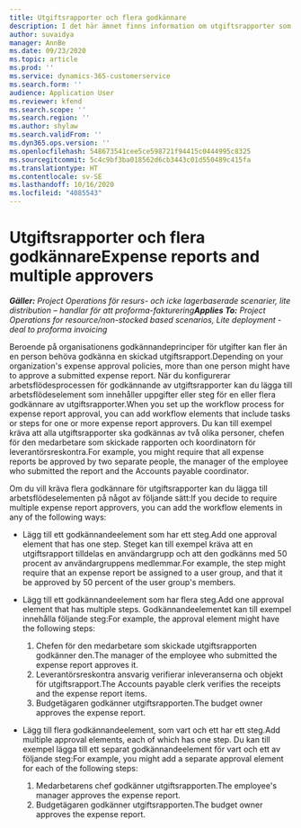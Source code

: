 ```yaml
---
title: Utgiftsrapporter och flera godkännare
description: I det här ämnet finns information om utgiftsrapporter som kräver godkännande av fler än en person.
author: suvaidya
manager: AnnBe
ms.date: 09/23/2020
ms.topic: article
ms.prod: ''
ms.service: dynamics-365-customerservice
ms.search.form: ''
audience: Application User
ms.reviewer: kfend
ms.search.scope: ''
ms.search.region: ''
ms.author: shylaw
ms.search.validFrom: ''
ms.dyn365.ops.version: ''
ms.openlocfilehash: 548673541cee5ce598721f94415c0444995c8325
ms.sourcegitcommit: 5c4c9bf3ba018562d6cb3443c01d550489c415fa
ms.translationtype: HT
ms.contentlocale: sv-SE
ms.lasthandoff: 10/16/2020
ms.locfileid: "4085543"
---
```

# <a name="expense-reports-and-multiple-approvers"></a><span data-ttu-id="eb1db-103">Utgiftsrapporter och flera godkännare</span><span class="sxs-lookup"><span data-stu-id="eb1db-103">Expense reports and multiple approvers</span></span>

<span data-ttu-id="eb1db-104">_**Gäller:** Project Operations för resurs- och icke lagerbaserade scenarier, lite distribution – handlar för att proforma-fakturering_</span><span class="sxs-lookup"><span data-stu-id="eb1db-104">_**Applies To:** Project Operations for resource/non-stocked based scenarios, Lite deployment - deal to proforma invoicing_</span></span>

<span data-ttu-id="eb1db-105">Beroende på organisationens godkännandeprinciper för utgifter kan fler än en person behöva godkänna en skickad utgiftsrapport.</span><span class="sxs-lookup"><span data-stu-id="eb1db-105">Depending on your organization's expense approval policies, more than one person might have to approve a submitted expense report.</span></span> <span data-ttu-id="eb1db-106">När du konfigurerar arbetsflödesprocessen för godkännande av utgiftsrapporter kan du lägga till arbetsflödeselement som innehåller uppgifter eller steg för en eller flera godkännare av utgiftsrapporter.</span><span class="sxs-lookup"><span data-stu-id="eb1db-106">When you set up the workflow process for expense report approval, you can add workflow elements that include tasks or steps for one or more expense report approvers.</span></span> <span data-ttu-id="eb1db-107">Du kan till exempel kräva att alla utgiftsrapporter ska godkännas av två olika personer, chefen för den medarbetare som skickade rapporten och koordinatorn för leverantörsreskontra.</span><span class="sxs-lookup"><span data-stu-id="eb1db-107">For example, you might require that all expense reports be approved by two separate people, the manager of the employee who submitted the report and the Accounts payable coordinator.</span></span>

<span data-ttu-id="eb1db-108">Om du vill kräva flera godkännare för utgiftsrapporter kan du lägga till arbetsflödeselementen på något av följande sätt:</span><span class="sxs-lookup"><span data-stu-id="eb1db-108">If you decide to require multiple expense report approvers, you can add the workflow elements in any of the following ways:</span></span>

- <span data-ttu-id="eb1db-109">Lägg till ett godkännandeelement som har ett steg.</span><span class="sxs-lookup"><span data-stu-id="eb1db-109">Add one approval element that has one step.</span></span> <span data-ttu-id="eb1db-110">Steget kan till exempel kräva att en utgiftsrapport tilldelas en användargrupp och att den godkänns med 50 procent av användargruppens medlemmar.</span><span class="sxs-lookup"><span data-stu-id="eb1db-110">For example, the step might require that an expense report be assigned to a user group, and that it be approved by 50 percent of the user group's members.</span></span>
- <span data-ttu-id="eb1db-111">Lägg till ett godkännandeelement som har flera steg.</span><span class="sxs-lookup"><span data-stu-id="eb1db-111">Add one approval element that has multiple steps.</span></span> <span data-ttu-id="eb1db-112">Godkännandeelementet kan till exempel innehålla följande steg:</span><span class="sxs-lookup"><span data-stu-id="eb1db-112">For example, the approval element might have the following steps:</span></span>

    1. <span data-ttu-id="eb1db-113">Chefen för den medarbetare som skickade utgiftsrapporten godkänner den.</span><span class="sxs-lookup"><span data-stu-id="eb1db-113">The manager of the employee who submitted the expense report approves it.</span></span>
    2. <span data-ttu-id="eb1db-114">Leverantörsreskontra ansvarig verifierar inleveranserna och objekt för utgiftsrapport.</span><span class="sxs-lookup"><span data-stu-id="eb1db-114">The Accounts payable clerk verifies the receipts and the expense report items.</span></span>
    3. <span data-ttu-id="eb1db-115">Budgetägaren godkänner utgiftsrapporten.</span><span class="sxs-lookup"><span data-stu-id="eb1db-115">The budget owner approves the expense report.</span></span>

- <span data-ttu-id="eb1db-116">Lägg till flera godkännandeelement, som vart och ett har ett steg.</span><span class="sxs-lookup"><span data-stu-id="eb1db-116">Add multiple approval elements, each of which has one step.</span></span> <span data-ttu-id="eb1db-117">Du kan till exempel lägga till ett separat godkännandeelement för vart och ett av följande steg:</span><span class="sxs-lookup"><span data-stu-id="eb1db-117">For example, you might add a separate approval element for each of the following steps:</span></span>

    1. <span data-ttu-id="eb1db-118">Medarbetarens chef godkänner utgiftsrapporten.</span><span class="sxs-lookup"><span data-stu-id="eb1db-118">The employee's manager approves the expense report.</span></span>
    2. <span data-ttu-id="eb1db-119">Budgetägaren godkänner utgiftsrapporten.</span><span class="sxs-lookup"><span data-stu-id="eb1db-119">The budget owner approves the expense report.</span></span>
